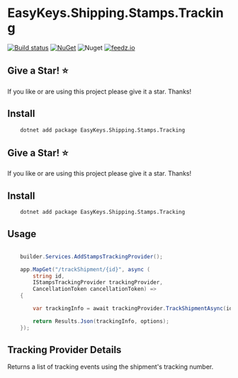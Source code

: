 
# EasyKeys.Shipping.Stamps.Tracking
[![Build status](https://ci.appveyor.com/api/projects/status/xp52rbpa9vmr1ck9?svg=true)](https://ci.appveyor.com/project/easykeys/easykeys-shipping)
[![NuGet](https://img.shields.io/nuget/v/EasyKeys.Shipping.Stamps.Tracking.svg)](https://www.nuget.org/packages?q=EasyKeys.Shipping.Stamps.Tracking)
![Nuget](https://img.shields.io/nuget/dt/EasyKeys.Shipping.Stamps.Tracking)
[![feedz.io](https://img.shields.io/badge/endpoint.svg?url=https://f.feedz.io/easykeys/core/shield/EasyKeys.Shipping.Stamps.Tracking/latest)](https://f.feedz.io/easykeys/core/packages/EasyKeys.Shipping.Stamps.Tracking/latest/download)

## Give a Star! :star:

If you like or are using this project please give it a star. Thanks!

## Install

```bash
    dotnet add package EasyKeys.Shipping.Stamps.Tracking
```
## Give a Star! :star:

If you like or are using this project please give it a star. Thanks!

## Install

```bash
    dotnet add package EasyKeys.Shipping.Stamps.Tracking
```
## Usage
```csharp

    builder.Services.AddStampsTrackingProvider();

    app.MapGet("/trackShipment/{id}", async (
        string id,
        IStampsTrackingProvider trackingProvider,
        CancellationToken cancellationToken) =>
    {

        var trackingInfo = await trackingProvider.TrackShipmentAsync(id, cancellationToken);

        return Results.Json(trackingInfo, options);
    });
```

## Tracking Provider Details

Returns a list of tracking events using the shipment's tracking number.


